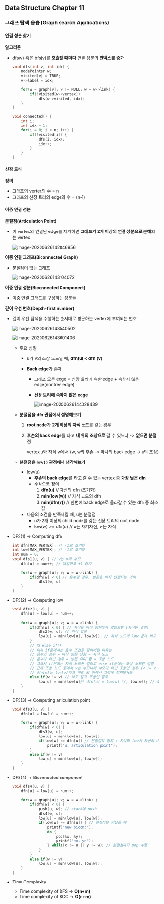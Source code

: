 ## Data Structure Chapter 11

### 그래프 탐색 응용 (Graph search Applications)

#### 연결 성분 찾기

**알고리즘**

- dfs(v) 혹은 bfs(v)를 **호출할 때마다** 연결 성분의 **인덱스를 증가**

  ```c++
  void dfs(int v, int idx) {
      nodePointer w;
      visited[v] = TRUE;
      v->label = idx;
      
      for(w = graph[v]; w != NULL; w = w->link) {
          if(!visited[w->vertex])
              dfs(w->visited, idx);
      }
  }
  
  void connected() {
      int i;
      int idx = 1;
      for(i = 0; i < n; i++) {
          if(!visited[i]) {
              dfs(i, idx);
              idx++;
          }
      }
  }
  ```

  

#### 신장 트리

**정의**

- 그래프의 vertex의 수 = n
- 그래프의 신장 트리의  edge의 수 = (n-1)



#### 이중 연결 성분

**분절점(Articulation Point)**

- 이 vertex와 연결된 edge를 제거하면 **그래프가 2개 이상의 연결 성분으로 분해**되는 vertex

  ![image-20200626142846956](C:\Users\user\AppData\Roaming\Typora\typora-user-images\image-20200626142846956.png)



**이중 연결 그래프(Biconnected Graph)**

- 분절점이 없는 그래프

  ![image-20200626143104072](C:\Users\user\AppData\Roaming\Typora\typora-user-images\image-20200626143104072.png)



**이중 연결 성분(Biconnected Component)**

- 이중 연결 그래프를 구성하는 성분들



**깊이 우선 번호(Depth-first number)**

- 깊이 우선 탐색을 수행하는 순서대로 방문하는 vertex에 부여되는 번호

  ![image-20200626143540502](C:\Users\user\AppData\Roaming\Typora\typora-user-images\image-20200626143540502.png)

  ![image-20200626143601406](C:\Users\user\AppData\Roaming\Typora\typora-user-images\image-20200626143601406.png)

  - 주요 성질

    - u가 v의 조상 노드일 때, **dfn(u) < dfn (v)**

    - **Back edge**가 존재

      - 그래프 모든 edge = 신장 트리에 속한 edge + 속하지 않은 edge(nontree edge)

      - **신장 트리에 속하지 않은 edge**

        ![image-20200626144028439](C:\Users\user\AppData\Roaming\Typora\typora-user-images\image-20200626144028439.png)

    

  - **분절점을 dfn 관점에서 설명해보기**

    1. **root node**가 **2개 이상의 자식 노드**를 갖는 경우

    2. **후손의** **back edge**를 타고 **내 위의 조상으로** 갈 수 있느냐 -> **없으면 분절점**

       vertex u와 자식 w에서 (w, w의 후손 -> 하나의 back edge -> u의 조상)

  - **분절점을 low( ) 관점에서 생각해보기**

    - low(u)
      - **후손의 back edge**를 타고 갈 수 있는 vertex 중 **가장 낮은 dfn**
      - 수식으로 정의
        1. **dfn(u)** // 자신의 dfn (초기화)
        2. **min(low(w))** // 자식 노드의 dfn
        3. **min(dfn(v))** // 한번에 back edge로 올라갈 수 있는 dfn 중 최소값
    - 다음의 조건을 만족시킬 때, u는 분절점
      - u가 2개 이상의 child node를 갖는 신장 트리의 root node
      - low(w) >= dfn(u) // u는 자기자신, w는 자식



- DFS(1) -> Computing dfn

  ```c++
  int dfn[MAX_VERTEX]; // -1로 초기화
  int low[MAX_VERTEX]; // -1로 초기화
  int num = 0;
  void dfs1(u, v) { // v는 u의 부모
      dfn[u] = num++; // 대입하고 +1 증가
      
      for(w = graph[u]; w; w = w->link) {
          if(dfn[w] < 0) // 음수일 경우, 방문을 아직 안했다는 의미
              dfs1(w, u)
      }
  }
  ```

- DFS(2) -> Computing low

  ```c++
  void dfs2(u, v) {
      dfn[u] = low[u] = num++;
      
      for(w = graph[u]; w; w = w->link) {
          if(dfn[w] < 0) { // 자식을 아직 방문하지 않았으면 (자식만 걸림)
              dfs2(w, u); // 자식 방문
              low[u] = min(low[u], low[w]); // 자식 노드의 low 값과 비교
          }
          // 왜 else if냐
          // 이미 if문에서는 음수 조건을 걸어버린 이유는
          // 음수인 경우 = 아직 방문 안함 = 자식 노드
          // 음수가 아닌 경우 = 방문 이미 함 = 조상 노드
          // 그래서 if문에는 자식 노드만 걸리고 else if문에는 조상 노드만 걸림
          // 근데 조상 노드 중에서 v는 부모니까 부모가 아닌 조상인 경우 (w != v 이유)
          // dfn[u]는 low[u]라고 써도 됨 위에서 그렇게 정의했거든
          else if(w != v) // 부모 말고 조상인 경우
              low[u] = min(low[u]/* dfn[u] = low[u] */, low[w]); // 조상 노드의 dfn과 비교
      }
  }
  ```

- DFS(3) -> Computing articulation point

  ```c++
  void dfs3(u, v) {
      dfn[u] = low[u] = num++;
      
      for(w = graph[u]; w; w = w->link) {
          if(dfn[w] < 0) {
              dfs3(w, u);
              low[u] = min(low[u], low[w]);
              if(low[w] >= dfn[u]) // 분절점의 정의 : 자식의 low가 자신의 dfn보다 크거나 같은 경우
                  printf("u: articulation point");
          }
          else if(w != v)
              low[u] = min(low[u], low[w]);
      }
  }
  ```

- DFS(4) -> Biconnected component

  ```c++
  void dfs4(u, v) {
      dfn[u] = low[u] = num++;
      
      for(w = graph[u]; w; w = w->link) {
          if(dfn[w] < 0) {
              push(u, w); // stack에 push
              dfs4(w, u);
              low[u] = min(low[u], low[w]);
              if(low[w] >= dfn[u]) { // 분절점을 만났을 때
                  printf("new bicon:");
                  do {
                      pop(&x, &y);
                      printf("<x, y>");
                  } while(x != u || y != w); // 분절점까지 pop 수행
              }
          }
          else if(w != v)
              low[u] = min(low[u], low[w]);
      }
  }
  ```

- Time Complexity

  - Time complexity of DFS -> **O(n+m)**
  - Time complexity of BCC -> **O(n+m)**
